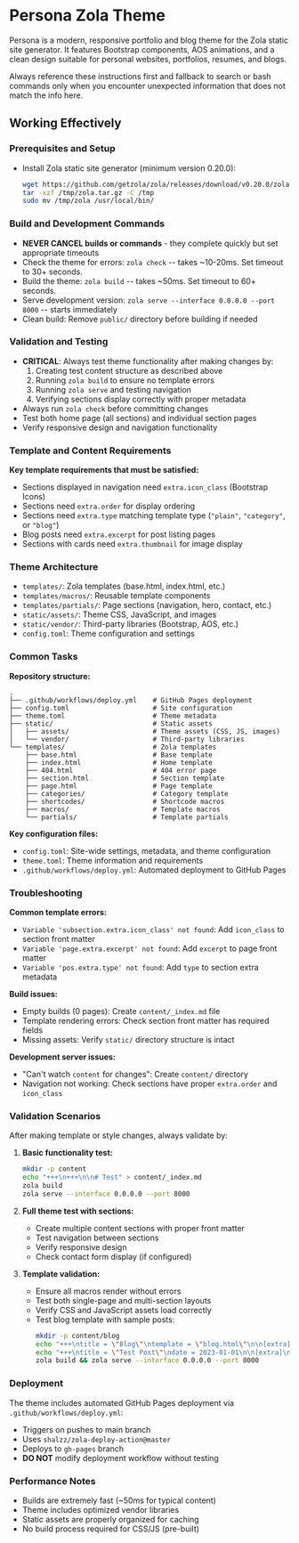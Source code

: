 # Persona Zola Theme

Persona is a modern, responsive portfolio and blog theme for the Zola static site generator. 
It features Bootstrap components, AOS animations, and a clean design suitable for personal websites, portfolios, resumes, and blogs.

Always reference these instructions first and fallback to search or bash commands only when you encounter unexpected information that does not match the info here.

## Working Effectively

### Prerequisites and Setup
- Install Zola static site generator (minimum version 0.20.0):
  ```bash
  wget https://github.com/getzola/zola/releases/download/v0.20.0/zola-v0.20.0-x86_64-unknown-linux-gnu.tar.gz -O /tmp/zola.tar.gz
  tar -xzf /tmp/zola.tar.gz -C /tmp
  sudo mv /tmp/zola /usr/local/bin/
  ```

### Build and Development Commands
- **NEVER CANCEL builds or commands** - they complete quickly but set appropriate timeouts
- Check the theme for errors: `zola check` -- takes ~10-20ms. Set timeout to 30+ seconds.
- Build the theme: `zola build` -- takes ~50ms. Set timeout to 60+ seconds.
- Serve development version: `zola serve --interface 0.0.0.0 --port 8000` -- starts immediately
- Clean build: Remove `public/` directory before building if needed

### Validation and Testing
- **CRITICAL**: Always test theme functionality after making changes by:
  1. Creating test content structure as described above
  2. Running `zola build` to ensure no template errors
  3. Running `zola serve` and testing navigation
  4. Verifying sections display correctly with proper metadata
- Always run `zola check` before committing changes
- Test both home page (all sections) and individual section pages
- Verify responsive design and navigation functionality

### Template and Content Requirements
**Key template requirements that must be satisfied:**
- Sections displayed in navigation need `extra.icon_class` (Bootstrap Icons)
- Sections need `extra.order` for display ordering
- Sections need `extra.type` matching template type (`"plain"`, `"category"`, or `"blog"`)
- Blog posts need `extra.excerpt` for post listing pages
- Sections with cards need `extra.thumbnail` for image display

### Theme Architecture
- `templates/`: Zola templates (base.html, index.html, etc.)
- `templates/macros/`: Reusable template components
- `templates/partials/`: Page sections (navigation, hero, contact, etc.)
- `static/assets/`: Theme CSS, JavaScript, and images
- `static/vendor/`: Third-party libraries (Bootstrap, AOS, etc.)
- `config.toml`: Theme configuration and settings

### Common Tasks
**Repository structure:**
```
.
├── .github/workflows/deploy.yml    # GitHub Pages deployment
├── config.toml                     # Site configuration
├── theme.toml                      # Theme metadata
├── static/                         # Static assets
│   ├── assets/                     # Theme assets (CSS, JS, images)
│   └── vendor/                     # Third-party libraries
└── templates/                      # Zola templates
    ├── base.html                   # Base template
    ├── index.html                  # Home template
    ├── 404.html                    # 404 error page
    ├── section.html                # Section template
    ├── page.html                   # Page template
    ├── categories/                 # Category template
    ├── shortcodes/                 # Shortcode macros
    ├── macros/                     # Template macros
    └── partials/                   # Template partials
```

**Key configuration files:**
- `config.toml`: Site-wide settings, metadata, and theme configuration
- `theme.toml`: Theme information and requirements
- `.github/workflows/deploy.yml`: Automated deployment to GitHub Pages

### Troubleshooting
**Common template errors:**
- `Variable 'subsection.extra.icon_class' not found`: Add `icon_class` to section front matter
- `Variable 'page.extra.excerpt' not found`: Add `excerpt` to page front matter  
- `Variable 'pos.extra.type' not found`: Add `type` to section extra metadata

**Build issues:**
- Empty builds (0 pages): Create `content/_index.md` file
- Template rendering errors: Check section front matter has required fields
- Missing assets: Verify `static/` directory structure is intact

**Development server issues:**
- "Can't watch `content` for changes": Create `content/` directory
- Navigation not working: Check sections have proper `extra.order` and `icon_class`

### Validation Scenarios
After making template or style changes, always validate by:

1. **Basic functionality test:**
   ```bash
   mkdir -p content
   echo "+++\n+++\n\n# Test" > content/_index.md
   zola build
   zola serve --interface 0.0.0.0 --port 8000
   ```

2. **Full theme test with sections:**
   - Create multiple content sections with proper front matter
   - Test navigation between sections
   - Verify responsive design
   - Check contact form display (if configured)

3. **Template validation:**
   - Ensure all macros render without errors
   - Test both single-page and multi-section layouts
   - Verify CSS and JavaScript assets load correctly
   - Test blog template with sample posts:
     ```bash
     mkdir -p content/blog
     echo "+++\ntitle = \"Blog\"\ntemplate = \"blog.html\"\n\n[extra]\norder = 2\nicon_class = \"bi bi-journal\"\ntemplate = \"category.html\"\n+++" > content/blog/_index.md
     echo "+++\ntitle = \"Test Post\"\ndate = 2023-01-01\n\n[extra]\nexcerpt = \"Sample post\"\n+++\n\nTest content" > content/blog/test.md
     zola build && zola serve --interface 0.0.0.0 --port 8000
     ```

### Deployment
The theme includes automated GitHub Pages deployment via `.github/workflows/deploy.yml`:
- Triggers on pushes to main branch
- Uses `shalzz/zola-deploy-action@master`
- Deploys to `gh-pages` branch
- **DO NOT** modify deployment workflow without testing

### Performance Notes
- Builds are extremely fast (~50ms for typical content)
- Theme includes optimized vendor libraries
- Static assets are properly organized for caching
- No build process required for CSS/JS (pre-built)
